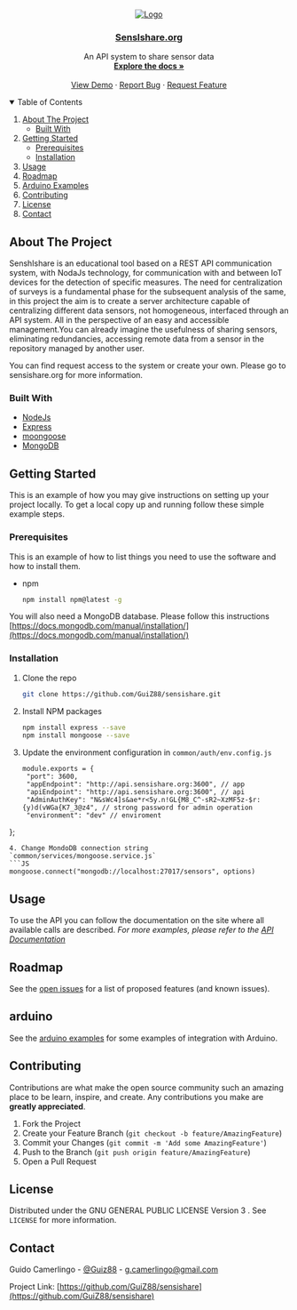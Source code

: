 <!-- PROJECT LOGO -->
<br />
<p align="center">
  <a href="https://sensishare.org/">
    <img src="http://sensishare.org/prj/img/logo_green_mini.png" alt="Logo">
  </a>

  <h3 align="center"><a href="http://sensishare.org/api/">SensIshare.org</a></h3>

  <p align="center">
    An API system to share sensor data
    <br />
    <a href="https://github.com/othneildrew/Best-README-Template"><strong>Explore the docs »</strong></a>
    <br />
    <br />
    <a href="https://github.com/othneildrew/Best-README-Template">View Demo</a>
    ·
    <a href="https://github.com/othneildrew/Best-README-Template/issues">Report Bug</a>
    ·
    <a href="https://github.com/othneildrew/Best-README-Template/issues">Request Feature</a>
  </p>
</p>



<!-- TABLE OF CONTENTS -->
<details open="open">
  <summary>Table of Contents</summary>
  <ol>
    <li>
      <a href="#about-the-project">About The Project</a>
      <ul>
        <li><a href="#built-with">Built With</a></li>
      </ul>
    </li>
    <li>
      <a href="#getting-started">Getting Started</a>
      <ul>
        <li><a href="#prerequisites">Prerequisites</a></li>
        <li><a href="#installation">Installation</a></li>
      </ul>
    </li>
    <li><a href="#usage">Usage</a></li>
    <li><a href="#roadmap">Roadmap</a></li>
    <li><a href="#arduino">Arduino Examples</a></li>
    <li><a href="#contributing">Contributing</a></li>
    <li><a href="#license">License</a></li>
    <li><a href="#contact">Contact</a></li>
  </ol>
</details>



<!-- ABOUT THE PROJECT -->
## About The Project

SenshIshare is an educational tool based on a REST API communication system, with NodaJs technology, for communication with and between IoT devices for the detection of specific measures. The need for centralization of surveys is a fundamental phase for the subsequent analysis of the same, in this project the aim is to create a server architecture capable of centralizing different data sensors, not homogeneous, interfaced through an API system. All in the perspective of an easy and accessible management.You can already imagine the usefulness of sharing sensors, eliminating redundancies, accessing remote data from a sensor in the repository managed by another user.

You can find request access to the system or create your own. Please go to sensishare.org for more information.

### Built With
* [NodeJs](https://nodejs.org/)
* [Express](https://expressjs.com/)
* [moongoose](https://mongoosejs.com/)
* [MongoDB](https://www.mongodb.com/)

<!-- GETTING STARTED -->
## Getting Started

This is an example of how you may give instructions on setting up your project locally.
To get a local copy up and running follow these simple example steps.

### Prerequisites

This is an example of how to list things you need to use the software and how to install them.
* npm
  ```sh
  npm install npm@latest -g
  ```
You will also need a MongoDB database. Please follow this instructions [https://docs.mongodb.com/manual/installation/](https://docs.mongodb.com/manual/installation/)

### Installation

1. Clone the repo
   ```sh
   git clone https://github.com/GuiZ88/sensishare.git
   ```
2. Install NPM packages
   ```sh
   npm install express --save
   npm install mongoose --save
   ```
3. Update the environment configuration in `common/auth/env.config.js`
   ```JS
   module.exports = {
    "port": 3600,
    "appEndpoint": "http://api.sensishare.org:3600", // app
    "apiEndpoint": "http://api.sensishare.org:3600", // api
    "AdminAuthKey": "N&sWc4]s&ae*r<5y.n!GL{M8_C^-sR2~XzMF5z-$r:{y)d(vWGa{K7_3@z4", // strong password for admin operation
    "environment": "dev" // enviroment
  };
   ```
4. Change MondoDB connection string `common/services/mongoose.service.js`
   ```JS
   mongoose.connect("mongodb://localhost:27017/sensors", options)
   ```



<!-- USAGE EXAMPLES -->
## Usage
To use the API you can follow the documentation on the site where all available calls are described.
_For more examples, please refer to the [API Documentation](http://sensishare.org/api/)_

<!-- ROADMAP -->
## Roadmap

See the [open issues](https://github.com/GuiZ88/sensishare/issues) for a list of proposed features (and known issues).

<!-- ARDUINO -->
## arduino

See the [arduino examples](https://github.com/GuiZ88/sensishare/tree/main/arduino/mkr_1010) for some examples of integration with Arduino.


<!-- CONTRIBUTING -->
## Contributing

Contributions are what make the open source community such an amazing place to be learn, inspire, and create. Any contributions you make are **greatly appreciated**.

1. Fork the Project
2. Create your Feature Branch (`git checkout -b feature/AmazingFeature`)
3. Commit your Changes (`git commit -m 'Add some AmazingFeature'`)
4. Push to the Branch (`git push origin feature/AmazingFeature`)
5. Open a Pull Request


<!-- LICENSE -->
## License

Distributed under the GNU GENERAL PUBLIC LICENSE Version 3 . See `LICENSE` for more information.


<!-- CONTACT -->
## Contact

Guido Camerlingo - [@Guiz88](https://twitter.com/guiz88) - g.camerlingo@gmail.com

Project Link: [https://github.com/GuiZ88/sensishare](https://github.com/GuiZ88/sensishare)
